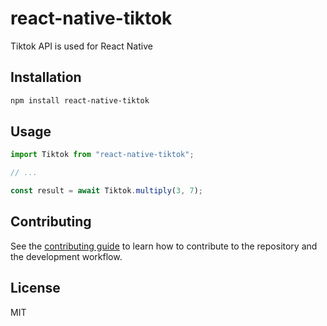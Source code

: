 # react-native-tiktok

Tiktok API is used for React Native

## Installation

```sh
npm install react-native-tiktok
```

## Usage

```js
import Tiktok from "react-native-tiktok";

// ...

const result = await Tiktok.multiply(3, 7);
```

## Contributing

See the [contributing guide](CONTRIBUTING.md) to learn how to contribute to the repository and the development workflow.

## License

MIT
